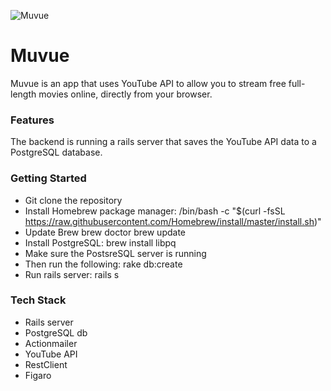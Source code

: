 ![Muvue](https://media-exp1.licdn.com/dms/image/C4E05AQGVKJwMPZ0mlg/feedshare-thumbnail_720_1280/0?e=1595451600&v=beta&t=8aIzxzGn7BxLFZrXcg0s1835GK03w7WlnDyiiYQma3Y)

# Muvue
Muvue is an app that uses YouTube API to allow you to stream free full-length movies online, directly from your browser.

### Features
The backend is running a rails server that saves the YouTube API data to a PostgreSQL database.

### Getting Started
- Git clone the repository
- Install Homebrew package manager:
  /bin/bash -c "$(curl -fsSL https://raw.githubusercontent.com/Homebrew/install/master/install.sh)"
- Update Brew
  brew doctor
  brew update
- Install PostgreSQL: 
  brew install libpq
- Make sure the PostsreSQL server is running
- Then run the following:
  rake db:create
- Run rails server: 
  rails s

### Tech Stack
- Rails server
- PostgreSQL db
- Actionmailer 
- YouTube API
- RestClient
- Figaro
